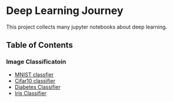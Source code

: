 # Deep Learning Journey
This project collects many jupyter notebooks about deep learning.
## Table of Contents
### Image Classificatoin
- [MNIST classfier](https://github.com/LoniQin/deep_learning_notebooks/blob/master/tensorflow/fashion_mnist.ipynb)
- [Cifar10 classifier](https://github.com/LoniQin/deep_learning_notebooks/blob/master/tensorflow/cifar10_classifier.ipynb)
- [Diabetes Classifier](https://github.com/LoniQin/deep_learning_notebooks/blob/master/tensorflow/diabetes_classifier.ipynb)
- [Iris Classifier](https://github.com/LoniQin/deep_learning_notebooks/blob/master/tensorflow/iris_classifier.ipynb)

